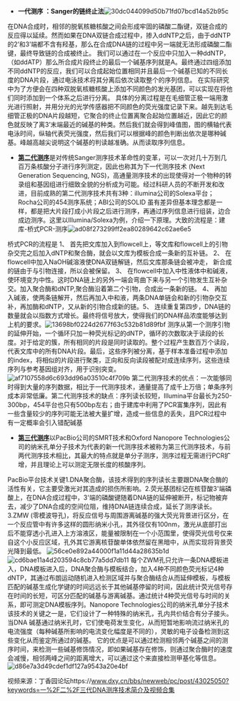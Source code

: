 * **一代测序 ：Sanger的链终止法**![30dc044099d50b71fd07bcd14a52b95c](测序技术的发展.resources/sanger.jpeg)

在DNA合成时，相邻的脱氧核糖核酸之间会形成牢固的磷酸二酯键，双链合成的反应得以延续。然而如果在DNA双链合成过程中，掺入ddNTP之后，由于ddNTP的2’和3’端都不含有羟基，那么在合成DNA链的过程中另一端就无法形成磷酸二酯键，最终导致链的合成被终止。
我们可以通过在一个反应中只加入一种ddNTP，（如ddATP）那么所合成片段终止的最后一个碱基序列就是A。最终通过四组添加不同ddNTP的反应，我们可以合成起始位置相同并且最后一个碱基已知的不同长度的DNA片段，通过电泳技术将其分离后依次读取整个的序列信息。
在实际研究中为了方便会在四种双脱氧核糖核酸上添加不同颜色的发光基团，可以实现在将他们同时添加到一个体系之后进行分离。
具体的分离过程是在毛细管正极一端用激光进行照射，并用分光的光学传感器把不同颜色的荧光强度记录下来。越先到达毛细管正极的DNA片段越短，它聚合的终止位置离聚合起始位置越近，因此它的颜色就反映了离3’末端最近的碱基的种类。然后我们就会得到峰值图，图的横轴代表电泳时间，纵轴代表荧光强度，然后我们可以根据峰的颜色判断出依次是哪种碱基。峰越高越尖说明这个碱基的判读越准确。从而读取序列信息。

* <u>**第二代测序**</u>是对传统Sanger测序技术革命性的变革，可以一次对几十万到几百万条核酸分子进行序列测定，因此也称其为下一代测序技术 (Next Generation Sequencing, NGS)，高通量测序技术的出现使得对一个物种的转录组和基因组进行细致全貌的分析成为可能。经过科研人员的不断开发和改进，目前成熟的第二代测序技术共有3种：illumina公司的Solexa平台；Rocha公司的454测序系统；ABI公司的SOLID&nbsp;虽有差异但基本理念都是一样，都是把大片段打成小片段之后进行测序，再通过序列信息进行组装，边合成边测序。这里以Illumina/Solexa为例，介绍一下原理。大致的流程是：建库-桥式PCR-测序![ad08f273299ff2ea80289642c62ae6e5](测序技术的发展.resources/illumina.jpeg)

桥式PCR的流程是
1、 首先把文库加入到flowcell上，等文库和flowcell上的引物杂交完之后加入dNTP和聚合酶，就会以文库为模板合成一条新的互补链。
2、 在flowcell中加入NaOH碱溶液使DNA双链解链，然后文库那条链会被冲走，
新合成的链由于与引物连接，所以会被保留。
3、 在flowcell中加入中性液体中和碱液，使环境变为中性。这时DNA链上的另外一端会弯曲下来与另一个引物发生互补杂交。加入聚合酶和dNTP,聚合酶沿着第二个引物，合成出一条新的链。
4、 再加入碱液，使两条链解开，然后再加入中和液，两条DNA单链会和新的引物杂交互补，再加酶和dNTP，又从新的引物合成新的链。5、 连续重复第四步，DNA链的数量就会以指数方式增长。最终将信号放大，使得我们的DNA样品浓度能够达到上机的要求。![13698bf0224d2677f63c532b81d89fbf](测序技术的发展.resources/flowcell.png)
测序从第一个测序引物的延伸开始，一个循环只加一种荧光标记的dNTP，循环的次数取决于读段的长度。对于给定的簇，所有相同的片段是同时读取的。整个过程产生数百万个读段，代表文库中的所有DNA片段。最后，这些序列被分离，基于样本准备过程中添加的index，将相似的片段进行聚类，正向和反向读段被配对成连续序列，这些连续序列与参考基因组对齐，用于识别突变。
![af7107558d6c693dd96a03510c4f709b](测序技术的发展.resources/illumina2.jpeg)
第二代测序技术的优点：一次能够同时得到大量的序列数据，相比于一代测序技术，通量提高了成千上万倍；单条序列成本非常低廉。第二代测序技术的缺点：序列读长较短，Illumina平台最长为250-300bp，454平台也只有500bp左右；由于建库中利用了PCR富集序列，因此有一些含量较少的序列可能无法被大量扩增，造成一些信息的丢失，且PCR过程中有一定概率会引入错配碱基

* <u>**第三代测序**</u>以PacBio公司的SMRT技术和Oxford Nanopore Technologies公司的纳米孔单分子技术为代表的新一代测序技术被称为第三代测序技术，与前两代测序技术相比，其最大的特点就是单分子测序，测序过程无需进行PCR扩增，并且理论上可以测定无限长度的核酸序列。

PacBio平台技术关键1.DNA聚合酶，该技术得到的序列读长主要跟DNA聚合酶的活性有关，它主要受激光对其造成的损伤所影响。2.荧光基团标记在核苷酸3'端磷酸上，在DNA合成过程中，3'端的磷酸键随着DNA链的延伸被断开，标记物被弃去，减少了DNA合成的空间位阻，维持DNA链连续合成，延长了测序读长。3.ZMW (零模波导孔)，将反应信号与周围游离碱基的强大荧光背景进行区分，在一个反应管中有许多这样的圆形纳米小孔，其外径仅有100nm，激光从底部打出后不能穿透小孔进入上方溶液区，能量被限制在一个小范围里，使得荧光信号仅来自这个小反应区域，孔外其它游离核苷酸单体依然留在黑暗中，从而实现将背景荧光降到最低。
![56ce0e892a44000f1a11d44a28635b1d](测序技术的发展.resources/pacbio.png)
![cd6bae11a4d203594c8cb77a5dd7db11](测序技术的发展.resources/pacbiojpeg)
每个ZWM孔只允许一条DNA模板进入，DNA模板进入后，DNA聚合酶与模板结合，加入4种不同颜色荧光标记4种dNTP，其通过布朗运动随机进入检测区域并与聚合酶结合从而延伸模板，与模板匹配的碱基生成化学键的时间远远长于其他碱基停留的时间，因此统计荧光信号存在时间的长短，可区分匹配的碱基与游离碱基。通过统计4种荧光信号与时间的关系，即可测定DNA模板序列。Nanopore Technologies公司的纳米孔单分子技术该技术的关键之一是，它们设计了一种特殊的纳米孔，孔内共价结合有分子接头。当DNA 碱基通过纳米孔时，它们使电荷发生变化，从而短暂地影响流过纳米孔的电流强度（每种碱基所影响的电流变化幅度是不同的），灵敏的电子设备检测到这些变化从而鉴定所通过的碱基。
它的优点是可以通过检测相邻两个碱基之间的测序时间，来检测一些碱基修饰情况，即如果碱基存在修饰，则通过聚合酶时的速度会减慢，相邻两峰之间的距离增大，可以通过这个来直接检测甲基化等信息。
![d86e7a3d49cdef1df127a9543a20e4bf](测序技术的发展.resources/nanopore.png)

视频来源：丁香园论坛https://www.dxy.cn/bbs/newweb/pc/post/43025050?keywords=一%2F二%2F三代DNA测序技术简介及视频合集